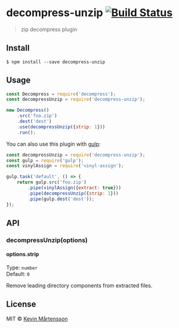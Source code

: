 # decompress-unzip [![Build Status](https://travis-ci.org/kevva/decompress-unzip.svg?branch=master)](https://travis-ci.org/kevva/decompress-unzip)

> zip decompress plugin


## Install

```
$ npm install --save decompress-unzip
```


## Usage

```js
const Decompress = require('decompress');
const decompressUnzip = require('decompress-unzip');

new Decompress()
	.src('foo.zip')
	.dest('dest')
	.use(decompressUnzip({strip: 1}))
	.run();
```

You can also use this plugin with [gulp](http://gulpjs.com):

```js
const decompressUnzip = require('decompress-unzip');
const gulp = require('gulp');
const vinylAssign = require('vinyl-assign');

gulp.task('default', () => {
	return gulp.src('foo.zip')
		.pipe(vinylAssign({extract: true}))
		.pipe(decompressUnzip({strip: 1}))
		.pipe(gulp.dest('dest'));
});
```


## API

### decompressUnzip(options)

#### options.strip

Type: `number`  
Default: `0`

Remove leading directory components from extracted files.


## License

MIT © [Kevin Mårtensson](https://github.com/kevva)
